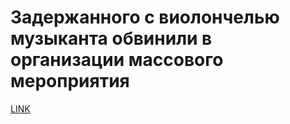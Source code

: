 # Задержанного с виолончелью музыканта обвинили в организации массового мероприятия



[LINK](https://varlamov.ru/1796313.html)